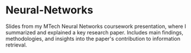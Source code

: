 # Neural-Networks
Slides from my MTech Neural Networks coursework presentation, where I summarized and explained a key research paper. Includes main findings, methodologies, and insights into the paper's contribution to information retrieval.
